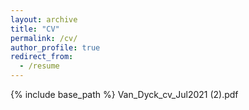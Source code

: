 ```yaml
---
layout: archive
title: "CV"
permalink: /cv/
author_profile: true
redirect_from:
  - /resume
---
```


{% include base_path %}
Van_Dyck_cv_Jul2021 (2).pdf
